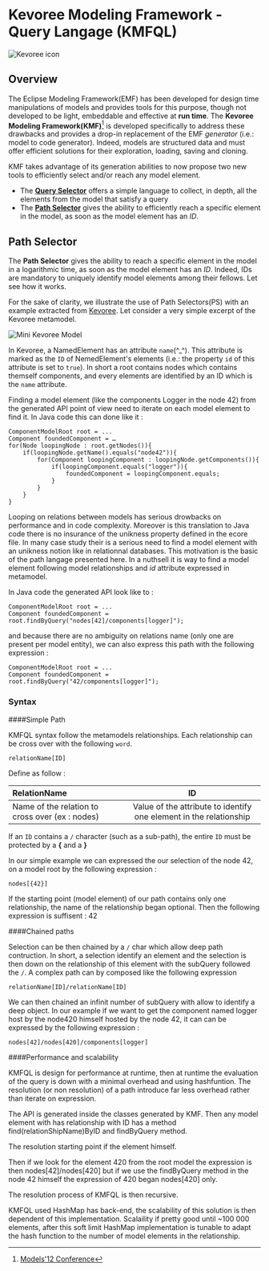# Kevoree Modeling Framework - Query Langage (KMFQL)

![Kevoree icon](http://kevoree.org/img/kevoree-logo.png)

## Overview

The Eclipse Modeling Framework(EMF) has been developed for design time manipulations of models and provides tools for this purpose, though not developed to be light, embeddable and effective at **run time**. 
The **Kevoree Modeling Framework(KMF)**[^1] is developed specifically to address these drawbacks and provides a drop-in replacement of the EMF *generator* (i.e.: model to code generator). Indeed, models are structured data and must offer efficient solutions for their exploration, loading, saving and cloning.

KMF takes advantage of its generation abilities to now propose two new tools to efficiently select and/or reach any model element.

* The [**Query Selector**](#querySelector) offers a simple language to collect, in depth, all the elements from the model that satisfy a query
* The [**Path Selector**](#pathSelector) gives the ability to efficiently reach a specific element in the model, as soon as the model element has an *ID*.


[^1]:[Models'12 Conference](https://www.google.lu/url?sa=t&rct=j&q=&esrc=s&source=web&cd=4&cad=rja&ved=0CFcQFjAD&url=http%3A%2F%2Fhal.archives-ouvertes.fr%2Fdocs%2F00%2F71%2F45%2F58%2FPDF%2Femfatruntime.pdf&ei=s8AYUfPlIZCDhQfx54DoCw&usg=AFQjCNFlfrm1NFVs6iIddxVjorbJeOajWA&sig2=nUrWedVJnv8ndOQViy2ZtA&bvm=bv.42080656,d.ZG4)


<a id="pathSelector"></a>
## Path Selector

The **Path Selector** gives the ability to reach a specific element in the model in a logarithmic time, as soon as the model element has an *ID*. Indeed, IDs are mandatory to uniquely identify model elements among their fellows. Let see how it works.

For the sake of clarity, we illustrate the use of Path Selectors(PS) with an example extracted from [Kevoree](http://www.kevoree.org). Let consider a very simple excerpt of the Kevoree metamodel.


![Mini Kevoree Model](https://raw.github.com/dukeboard/kevoree-modeling-framework/master/doc/fig/minikev.png)


In Kevoree, a NamedElement has an attribute `name`(^_^). This attribute is marked as the `ID` of NemedElement's elements (i.e.: the property `id` of this attribute is set to `true`).
In short a root contains nodes which contains themself components, and every elements are identified by an ID which is the `name` attribute.
 
Finding a model element (like the components Logger in the node 42) from the generated API point of view need to iterate on each model element to find it. In Java code this can done like it :

	ComponentModelRoot root = ...
    Component foundedComponent = …
    for(Node loopingNode : root.getNodes()){
    	if(loopingNode.getName().equals("node42")){
    		for(Component loopingComponent : loopingNode.getComponents()){
    			if(loopingComponent.equals("logger")){
    				foundedComponent = loopingComponent.equals;
    			}
    		}
    	}	
    }

Looping on relations between models has serious drowbacks on performance and in code complexity. Moreover is this translation to Java code there is no insurance of the unikness property defined in the ecore file.
In many case study their is a serious need to find a model element with an unikness notion like in relationnal databases.
This motivation is the basic of the path langage presented here. 
In a nuthsell it is way to find a model element following model relationships and *id* attribute expressed in metamodel.   

In Java code the generated API look like to :

	ComponentModelRoot root = ...
	Component foundedComponent = root.findByQuery("nodes[42]/components[logger]");
	
and because there are no ambiguity on relations name (only one are present per model entity), we can also express this path with the following expression :

	ComponentModelRoot root = ...
	Component foundedComponent = root.findByQuery("42/components[logger]");



### Syntax

####Simple Path

KMFQL syntax follow the metamodels relationships.
Each relationship can be cross over with the following `word`.

	relationName[ID]

Define as follow :


 RelationName | ID
:----------- | :-----------:
Name of the relation to cross over (ex : nodes) | Value of the attribute to identify one element in the relationship
 
If an `ID` contains a `/` character (such as a sub-path), the entire `ID`  must be protected by a **{** and a **}**

In our simple example we can expressed the our selection of the node 42, on a model root by the following expression :

	nodes[{42}]
	
If the starting point (model element) of our path contains only one relationship, the name of the relationship began optional.
Then the following expression is suffisent : 42


####Chained paths

Selection can be then chained by a `/` char which allow deep path contruction.
In short, a selection identify an element and the selection is then down on the relationship of this element with the subQuery followed the `/`.
A complex path can by composed like the following expression

	relationName[ID]/relationName[ID]


We can then chained an infinit number of subQuery with allow to identify a deep object.
In our example if we want to get the component named logger host by the node420 himself hosted by the node 42, it can can be expressed by the following expression :

	nodes[42]/nodes[420]/components[logger]

####Performance and scalability

KMFQL is design for performance at runtime, then at runtime the evaluation of the query is down with a minimal overhead and using hashfuntion. The resolution (or non resolution) of a path introduce far less overhead rather than iterate on expression.

The API is generated inside the classes generated by KMF. Then any model element with has relationship with ID has a method find(relationShipName)ByID and findByQuery method.

The resolution starting point if the element himself.

Then if we look for the element 420 from the root model the expression is then nodes[42]/nodes[420] but if we use the findByQuery method in the node 42 himself the expression of 420 began nodes[420] only.

The resolution process of KMFQL is then recursive.

KMFQL used HashMap has back-end, the scalability of this solution is then dependent of this implementation.
Scalaility if pretty good until ~100 000 elements, after this soft limit HashMap implementation is tunable to adapt the hash function to the number of model elements in the relationship.

